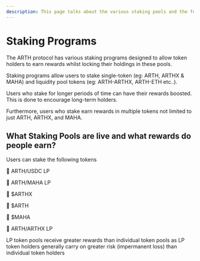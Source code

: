 ```yaml
---
description: This page talks about the various staking pools and the features they offer.
---
```


# Staking Programs

The ARTH protocol has various staking programs designed to allow token holders to earn rewards whilst locking their holdings in these pools.

Staking programs allow users to stake single-token \(eg: ARTH, ARTHX & MAHA\) and liquidity pool tokens \(eg: ARTH-ARTHX, ARTH-ETH etc..\).

Users who stake for longer periods of time can have their rewards boosted. This is done to encourage long-term holders.

Furthermore, users who stake earn rewards in multiple tokens not limited to just ARTH, ARTHX, and MAHA.

## What Staking Pools are live and what rewards do people earn?

Users can stake the following tokens

🔹 ARTH/USDC LP 

🔹 ARTH/MAHA LP

🔹 $ARTHX 

🔹 $ARTH 

🔹 $MAHA 

🔹 ARTH/ARTHX LP 

LP token pools receive greater rewards than individual token pools as LP token holders generally carry on greater risk \(impermanent loss\) than individual token holders

